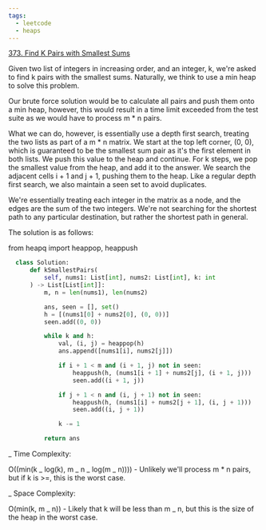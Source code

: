 ```yaml
---
tags:
  - leetcode
  - heaps
---
```


<a href="https://leetcode.com/problems/find-k-pairs-with-smallest-sums/">
373. Find K Pairs with Smallest Sums</a>

Given two list of integers in increasing order, and an integer, k, we're asked
to find k pairs with the smallest sums. Naturally, we think to use a min heap to
solve this problem.

Our brute force solution would be to calculate all pairs and push them onto a
min heap, however, this would result in a time limit exceeded from the test
suite as we would have to process m \* n pairs.

What we can do, however, is essentially use a depth first search, treating the
two lists as part of a m \* n matrix. We start at the top left corner, (0, 0),
which is guaranteed to be the smallest sum pair as it's the first element in
both lists. We push this value to the heap and continue. For k steps, we pop the
smallest value from the heap, and add it to the answer. We search the adjacent
cells i + 1 and j + 1, pushing them to the heap. Like a regular depth first
search, we also maintain a seen set to avoid duplicates.

We're essentially treating each integer in the matrix as a node, and the edges
are the sum of the two integers. We're not searching for the shortest path to
any particular destination, but rather the shortest path in general.

The solution is as follows:

from heapq import heappop, heappush

```python
  class Solution:
      def kSmallestPairs(
          self, nums1: List[int], nums2: List[int], k: int
      ) -> List[List[int]]:
          m, n = len(nums1), len(nums2)

          ans, seen = [], set()
          h = [(nums1[0] + nums2[0], (0, 0))]
          seen.add((0, 0))

          while k and h:
              val, (i, j) = heappop(h)
              ans.append([nums1[i], nums2[j]])

              if i + 1 < m and (i + 1, j) not in seen:
                  heappush(h, (nums1[i + 1] + nums2[j], (i + 1, j)))
                  seen.add((i + 1, j))

              if j + 1 < n and (i, j + 1) not in seen:
                  heappush(h, (nums1[i] + nums2[j + 1], (i, j + 1)))
                  seen.add((i, j + 1))

              k -= 1

          return ans
```

\_ Time Complexity:

O((min(k _ log(k), m _ n _ log(m _ n)))) - Unlikely we'll process m \* n pairs,
but if k is >=, this is the worst case.

\_ Space Complexity:

O(min(k, m _ n)) - Likely that k will be less than m _ n, but this is the size
of the heap in the worst case.
